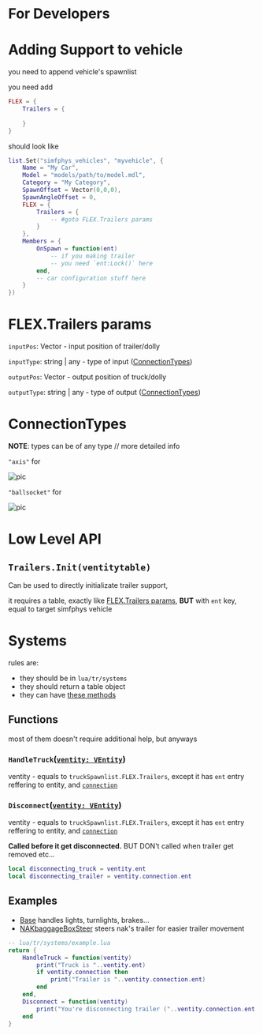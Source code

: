 # For Developers

# Adding Support to vehicle

you need to append vehicle's spawnlist

you need add

```lua
FLEX = {
	Trailers = {
		
	}
}
```
should look like
```lua
list.Set("simfphys_vehicles", "myvehicle", {
	Name = "My Car",
	Model = "models/path/to/model.mdl",
	Category = "My Category",
	SpawnOffset = Vector(0,0,0),
	SpawnAngleOffset = 0,
	FLEX = {
		Trailers = {
			-- #goto FLEX.Trailers params
		}
	},
	Members = {
		OnSpawn = function(ent)
			-- if you making trailer
			-- you need `ent:Lock()` here
		end,
		-- car configuration stuff here
	}
})
```

# FLEX.Trailers params

`inputPos`: Vector - input position of trailer/dolly

`inputType`: string | any - type of input ([ConnectionTypes](#ConnectionTypes))

`outputPos`: Vector - output position of truck/dolly

`outputType`: string | any - type of output ([ConnectionTypes](#ConnectionTypes))

# ConnectionTypes

**NOTE**: types can be of any type // more detailed info

`"axis"` for 

![pic](https://moscowteslaclub.ru/upload/resize_cache/iblock/7e3/1266_715_2/7e3c6ca47f35796b90b4cf44cbaa3c4e.jpg)

`"ballsocket"` for

![pic](https://hips.hearstapps.com/pop.h-cdn.co/assets/16/38/980x652/gallery-1474470091-pmx100116-utilitytrailers07.jpg?resize=480:*)

# Low Level API

## `Trailers.Init(ventitytable)`
Can be used to directly initializate trailer support,

it requires a table, exactly like [FLEX.Trailers params](#flextrailers-params), **BUT** with `ent` key, equal to target simfphys vehicle

# Systems

rules are:
* they should be in `lua/tr/systems`
* they should return a table object
* they can have [these methods](https://github.com/SupinePandora43/Trailers-Reborn/blob/b29960c47048b1543b94fa138a1aa3efbfea7af4/src/typings.d.ts#L29-L34)

## Functions

most of them doesn't require additional help, but anyways

### `HandleTruck`([`ventity: VEntity`](https://github.com/SupinePandora43/Trailers-Reborn/blob/b29960c47048b1543b94fa138a1aa3efbfea7af4/src/typings.d.ts#L9))

ventity - equals to `truckSpawnlist.FLEX.Trailers`, except it has `ent` entry reffering to entity, and [`connection`](https://github.com/SupinePandora43/Trailers-Reborn/blob/abfbd6264efd5150d1fb7842707753f8e4a65abd/src/typings.d.ts#L2)

### `Disconnect`([`ventity: VEntity`](https://github.com/SupinePandora43/Trailers-Reborn/blob/b29960c47048b1543b94fa138a1aa3efbfea7af4/src/typings.d.ts#L9))
ventity - equals to `truckSpawnlist.FLEX.Trailers`, except it has `ent` entry reffering to entity, and [`connection`](https://github.com/SupinePandora43/Trailers-Reborn/blob/abfbd6264efd5150d1fb7842707753f8e4a65abd/src/typings.d.ts#L2)

**Called before it get disconnected.**
BUT DON't called when trailer get removed etc...

```lua
local disconnecting_truck = ventity.ent
local disconnecting_trailer = ventity.connection.ent
```

## Examples

* [Base](https://github.com/SupinePandora43/Trailers-Reborn/blob/master/lua/TR/systems/base.lua) handles lights, turnlights, brakes...
* [NAKbaggageBoxSteer](https://github.com/NotAKidOnSteam/simfphys-bodygroup-hitboxes/blob/newer/lua/tr/systems/nak_baggagebox_steer.lua) steers nak's trailer for easier trailer movement

```lua
-- lua/tr/systems/example.lua
return {
	HandleTruck = function(ventity)
		print("Truck is "..ventity.ent)
		if ventity.connection then
			print("Trailer is "..ventity.connection.ent)
		end
	end,
	Disconnect = function(ventity)
		print("You're disconnecting trailer ("..ventity.connection.ent.."), from truck ("..ventity.ent..")")
	end
}
```
